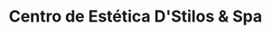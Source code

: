 ---
title: "Centro de Estética D'Stilos & Spa"
url: /funza/centro-de-estetica-dstilos-und-spa/
shop: cosméticos
---
